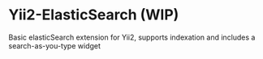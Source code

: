 # Yii2-ElasticSearch (WIP)
Basic elasticSearch extension for Yii2, supports indexation and includes a search-as-you-type widget
